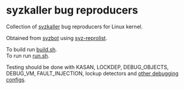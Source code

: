 # syzkaller bug reproducers

Collection of [syzkaller](https://github.com/google/syzkaller) bug reproducers for Linux kernel.

Obtained from [syzbot](https://github.com/google/syzkaller/blob/master/docs/syzbot.md)
using [syz-reprolist](https://github.com/google/syzkaller/blob/64612bfd3c83d7246467cd9731f01a36b6331598/tools/syz-reprolist/reprolist.go).

To build run [build.sh](build.sh).\
To run run [run.sh](run.sh).

Testing should be done with KASAN, LOCKDEP, DEBUG_OBJECTS, DEBUG_VM, FAULT_INJECTION, lockup detectors
and [other debugging configs](https://github.com/google/syzkaller/blob/master/dashboard/config/bits-syzbot.config).
